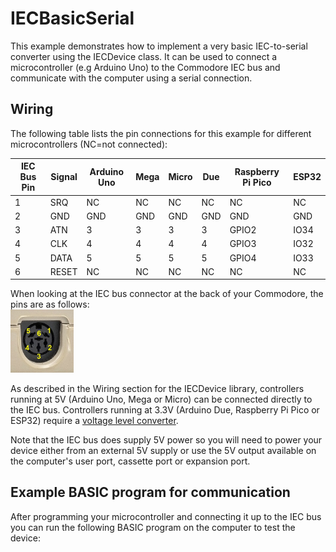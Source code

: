# IECBasicSerial

This example demonstrates how to implement a very basic IEC-to-serial converter using the IECDevice
class. It can be used to connect a microcontroller (e.g Arduino Uno) to the Commodore IEC bus and
communicate with the computer using a serial connection.

## Wiring

The following table lists the pin connections for this example for different microcontrollers
(NC=not connected):

IEC Bus Pin | Signal   | Arduino Uno | Mega | Micro | Due | Raspberry Pi Pico | ESP32
------------|----------|-------------|------|-------|-----|-------------------|------
1           | SRQ      | NC          | NC   | NC    | NC  | NC                | NC 
2           | GND      | GND         | GND  | GND   | GND | GND               | GND
3           | ATN      | 3           | 3    | 3     | 3   | GPIO2             | IO34
4           | CLK      | 4           | 4    | 4     | 4   | GPIO3             | IO32
5           | DATA     | 5           | 5    | 5     | 5   | GPIO4             | IO33
6           | RESET    | NC          | NC   | NC    | NC  | NC                | NC 

When looking at the IEC bus connector at the back of your Commodore, the pins are as follows:  
<img src="../../IECBusPins.jpg" width="20%">   

As described in the Wiring section for the IECDevice library, controllers running
at 5V (Arduino Uno, Mega or Micro) can be connected directly to the IEC bus.
Controllers running at 3.3V (Arduino Due, Raspberry Pi Pico or ESP32) require a 
[voltage level converter](https://www.sparkfun.com/products/12009).

Note that the IEC bus does supply 5V power so you will need to power
your device either from an external 5V supply or use the 5V output available on
the computer's user port, cassette port or expansion port.

## Example BASIC program for communication

After programming your microcontroller and connecting it up to the IEC bus
you can run the following BASIC program on the computer to test the device:

```
```
